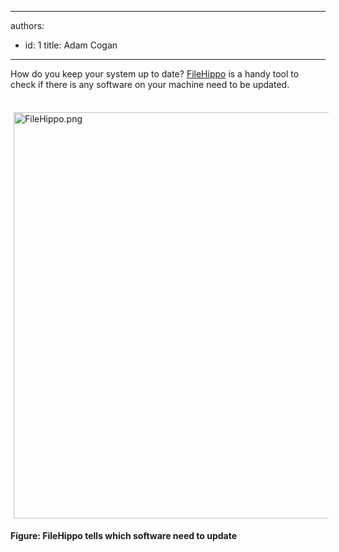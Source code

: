 

---
authors:
  - id: 1
    title: Adam Cogan
---




<span class='intro'> ​​How do you keep your system up to date? <a href="http&#58;//filehippo.com/">FileHippo​</a> is a handy tool​ to check if there is any software on your machine need to be updated. </span>

<dl class="ssw15-rteElement-ImageArea">​<img src="/PublishingImages/FileHippo.png" alt="FileHippo.png" style="margin&#58;5px;width&#58;650px;" /></dl><p><strong>Figure&#58; FileHippo tells which software need to update</strong></p>



